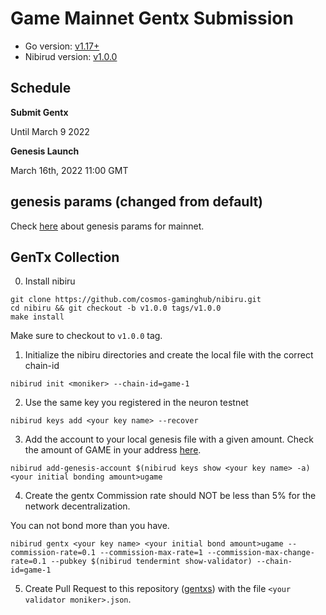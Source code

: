 # Game Mainnet Gentx Submission

- Go version: [v1.17+](https://golang.org/dl/)
- Nibirud version: [v1.0.0](https://github.com/cosmos-gaminghub/nibiru/releases/tag/v1.0.0)


## Schedule
**Submit Gentx**

Until March 9 2022


**Genesis Launch**

March 16th, 2022 11:00 GMT

## genesis params (changed from default)

Check [here](https://github.com/cosmos-gaminghub/mainnet/blob/main/parameter.md) about genesis params for mainnet.


## GenTx Collection

0. Install nibiru
```
git clone https://github.com/cosmos-gaminghub/nibiru.git
cd nibiru && git checkout -b v1.0.0 tags/v1.0.0
make install
```


Make sure to checkout to `v1.0.0` tag.

1. Initialize the nibiru directories and create the local file with the correct chain-id

```
nibirud init <moniker> --chain-id=game-1
```

2. Use the same key you registered in the neuron testnet

```
nibirud keys add <your key name> --recover
```

3. Add the account to your local genesis file with a given amount. Check the amount of GAME in your address [here](https://github.com/cosmos-gaminghub/mainnet/blob/main/accounts/incentivized_testnet_rewards.json).

```
nibirud add-genesis-account $(nibirud keys show <your key name> -a) <your initial bonding amount>ugame
```

4. Create the gentx
Commission rate should NOT be less than 5% for the network decentralization.

You can not bond more than you have.

```
nibirud gentx <your key name> <your initial bond amount>ugame --commission-rate=0.1 --commission-max-rate=1 --commission-max-change-rate=0.1 --pubkey $(nibirud tendermint show-validator) --chain-id=game-1
```

5. Create Pull Request to this repository ([gentxs](./)) with the file `<your validator moniker>.json`.
